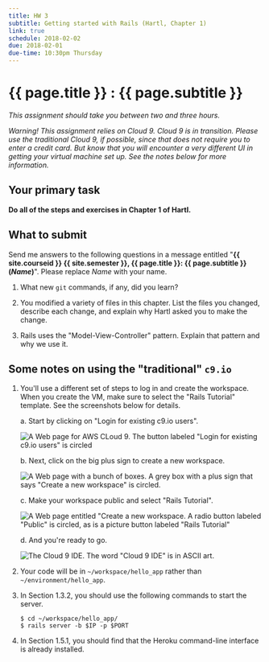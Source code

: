 ```yaml
---
title: HW 3
subtitle: Getting started with Rails (Hartl, Chapter 1)
link: true
schedule: 2018-02-02
due: 2018-02-01
due-time: 10:30pm Thursday
---
```

# {{ page.title }} : {{ page.subtitle }}

_This assignment should take you between two and three hours._

_Warning!  This assignment relies on Cloud 9.  Cloud 9 is in transition.
Please use the traditional Cloud 9, if possible, since that does not
require you to enter a credit card.  But know that you will encounter
a very different UI in getting your virtual machine set up.  See the 
notes below for more information._

## Your primary task

**Do all of the steps and exercises in Chapter 1 of Hartl.**

## What to submit

Send me answers to the following questions in a message entitled
"**{{ site.courseid }} {{ site.semester }}, {{ page.title }}: {{
page.subtitle }} (_Name_)**".  Please replace _Name_ with your name.

1. What new `git` commands, if any, did you learn?

2. You modified a variety of files in this chapter.  List the files you
changed, describe each change, and explain why Hartl asked you to make
the change.

3. Rails uses the "Model-View-Controller" pattern.  Explain that pattern
and why we use it.

## Some notes on using the "traditional" `c9.io`

1. You'll use a different set of steps to log in and create the workspace.
When you create the VM, make sure to select the "Rails Tutorial" template.
See the screenshots below for details.  

    a. Start by clicking on "Login for existing c9.io users".

    ![A Web page for AWS CLoud 9.  The button labeled "Login for existing c9.io users" is circled](../images/c9-setup/c9-01)

    b. Next, click on the big plus sign to create a new workspace.

    ![A Web page with a bunch of boxes.  A grey box with a plus sign that says "Create a new workspace" is circled.](../images/c9-setup/c9-02)

    c. Make your workspace public and select "Rails Tutorial".

    ![A Web page entitled "Create a new workspace.  A radio button labeled "Public" is circled, as is a picture button labeled "Rails Tutorial"](../images/c9-setup/c9-03)

    d. And you're ready to go.

    ![The Cloud 9 IDE.  The word "Cloud 9 IDE" is in ASCII art.](../images/c9-setup/c9-04)

2. Your code will be in `~/workspace/hello_app` rather than 
`~/environment/hello_app`.

3. In Section 1.3.2, you should use the following commands to start the server.

   ```
   $ cd ~/workspace/hello_app/
   $ rails server -b $IP -p $PORT
   ```

4. In Section 1.5.1, you should find that the Heroku command-line interface
is already installed.

